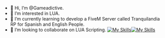 - 👋 Hi, I’m @Gameadictive.
- 👀 I’m interested in LUA.
- 🌱 I’m currently learning to develop a FiveM Server called Tranquilandia RP for Spanish and English People.
- 💞️ I’m looking to collaborate on LUA Scripting.
[![My Skills](https://skillicons.dev/icons?i=gmail)](mailto:info.elgenio@gmail.com)[![My Skills](https://skillicons.dev/icons?i=discord)](https://www.discord.gg/NbVzhvMqn7)

